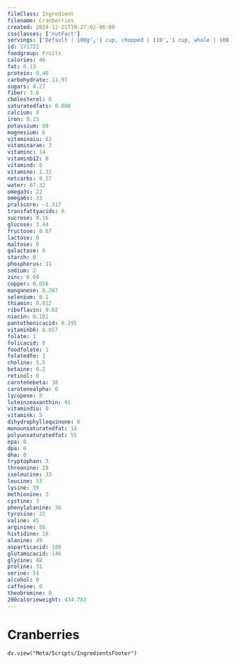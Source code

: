 ```yaml
---
fileClass: Ingredient
filename: Cranberries
created: 2024-12-21T19:27:02-06:00
cssclasses: ['nutFact']
servings: ['Default | 100g','1 cup, chopped | 110','1 cup, whole | 100']
id: 171722
foodgroup: Fruits
calories: 46
fat: 0.13
protein: 0.46
carbohydrate: 11.97
sugars: 4.27
fiber: 3.6
cholesterol: 0
saturatedfats: 0.008
calcium: 8
iron: 0.23
potassium: 80
magnesium: 6
vitaminaiu: 63
vitaminarae: 3
vitaminc: 14
vitaminb12: 0
vitamind: 0
vitamine: 1.32
netcarbs: 8.37
water: 87.32
omega3s: 22
omega6s: 33
pralscore: -1.317
transfattyacids: 0
sucrose: 0.16
glucose: 3.44
fructose: 0.67
lactose: 0
maltose: 0
galactose: 0
starch: 0
phosphorus: 11
sodium: 2
zinc: 0.09
copper: 0.056
manganese: 0.267
selenium: 0.1
thiamin: 0.012
riboflavin: 0.02
niacin: 0.101
pantothenicacid: 0.295
vitaminb6: 0.057
folate: 1
folicacid: 0
foodfolate: 1
folatedfe: 1
choline: 5.5
betaine: 0.2
retinol: 0
carotenebeta: 38
carotenealpha: 0
lycopene: 0
luteinzeaxanthin: 91
vitamindiu: 0
vitamink: 5
dihydrophylloquinone: 0
monounsaturatedfat: 18
polyunsaturatedfat: 55
epa: 0
dpa: 0
dha: 0
tryptophan: 3
threonine: 28
isoleucine: 33
leucine: 53
lysine: 39
methionine: 3
cystine: 3
phenylalanine: 36
tyrosine: 32
valine: 45
arginine: 56
histidine: 18
alanine: 49
asparticacid: 188
glutamicacid: 146
glycine: 48
proline: 31
serine: 51
alcohol: 0
caffeine: 0
theobromine: 0
200calorieweight: 434.783
---
```


# Cranberries

```dataviewjs
dv.view("Meta/Scripts/IngredientsFooter")
```